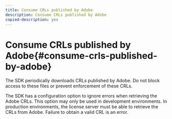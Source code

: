 ```yaml
---
title: Consume CRLs published by Adobe
description: Consume CRLs published by Adobe
copied-description: yes
---
```


# Consume CRLs published by Adobe{#consume-crls-published-by-adobe}

The SDK periodically downloads CRLs published by Adobe. Do not block access to these files or prevent enforcement of these CRLs.

The SDK has a configuration option to ignore errors when retrieving the Adobe CRLs. This option may only be used in development environments. In production environments, the license server must be able to retrieve the CRLs from Adobe. Failure to obtain a valid CRL is an error. 
